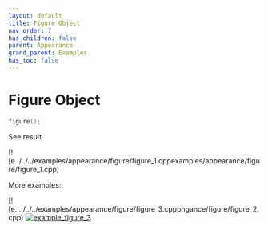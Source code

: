 ```yaml
---
layout: default
title: Figure Object
nav_order: 7
has_children: false
parent: Appearance
grand_parent: Examples
has_toc: false
---
```

# Figure Object

```cpp
figure();
```


See result

[![e../../../examples/appearance/figure/figure_1.cppexamples/appearance/figure/figure_1.cpp)

More examples:
    
[![e..../../../examples/appearance/figure/figure_3.cpppngance/figure/figure_2.cpp)  [![example_figure_3](docs/examples/appearance/figure/figure_3_thumb.png)](examples/appearance/figure/figure_3.cpp)

  


